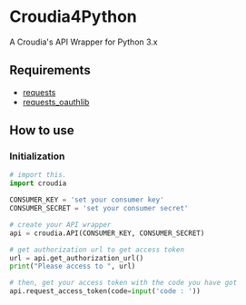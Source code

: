 # Croudia4Python
A Croudia's API Wrapper for Python 3.x

## Requirements
- [requests](http://requests-docs-ja.readthedocs.org/en/latest/)
- [requests_oauthlib](https://github.com/requests/requests-oauthlib)

## How to use
### Initialization
```python
# import this.
import croudia

CONSUMER_KEY = 'set your consumer key'
CONSUMER_SECRET = 'set your consumer secret'

# create your API wrapper
api = croudia.API(CONSUMER_KEY, CONSUMER_SECRET)

# get authorization url to get access token
url = api.get_authorization_url()
print("Please access to ", url)

# then, get your access token with the code you have got
api.request_access_token(code=input('code : '))
```